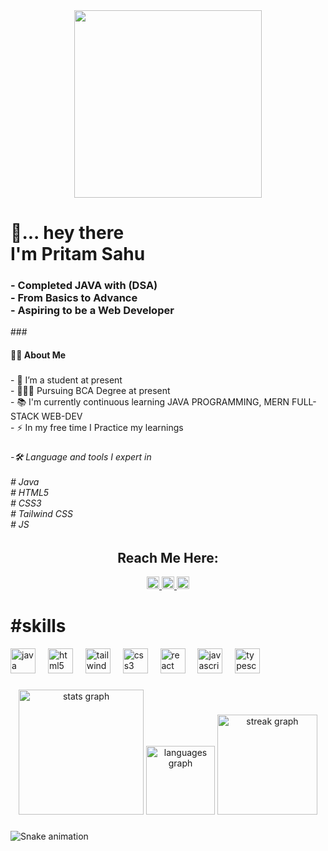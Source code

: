 <div align="center">
  <img height="300" src="https://www.bing.com/th/id/OGC.0274207612d515f49012c87803a9e631?pid=1.7&rurl=https%3a%2f%2fcdn.dribbble.com%2fusers%2f2514208%2fscreenshots%2f9457622%2fweb_developer.gif&ehk=veqYgmD8af74WfDt9fVqmJ3xlglSnvKPXLACcqwhA%2bY%3d"  />
</div>

###

<h1 align="left">👋... hey there<br>I'm Pritam Sahu</h1>
<h3 align="left">- Completed JAVA with (DSA) <br>- From Basics to Advance <br>- Aspiring to be a Web Developer</h3>
###

<h4 align="left">👩‍💻 About Me</h4>

###

<p align="left">- 🔭 I’m a student at present<br>- 👨🏻‍🎓 Pursuing BCA Degree at present<br>- 📚 I'm currently continuous learning JAVA PROGRAMMING, MERN FULL-STACK WEB-DEV<br>- ⚡ In my free time I Practice my learnings</p>

###

<h6 align="left">-🛠 Language and tools I expert in<br><br># Java <br># HTML5 <br># CSS3 <br># Tailwind CSS <br># JS</h6>

###
<h2 align="center">
  Reach Me Here:
</h2>
<div align="center">
  <a href="https://www.linkedin.com/in/pritam-sahu-532183268/" target="_blank">
    <img src="https://img.shields.io/static/v1?message=LinkedIn&logo=linkedin&label=&color=0077B5&logoColor=white&labelColor=&style=for-the-badge" height="20" alt="linkedin logo"  />
  </a>
  <a href="https://discord.com/channels/@me" target="_blank">
    <img src="https://img.shields.io/static/v1?message=Discord&logo=discord&label=&color=7289DA&logoColor=white&labelColor=&style=for-the-badge" height="20" alt="discord logo"  />
  </a>
  <a href="https://www.instagram.com/pritam.pyare.1999/" target="_blank">
    <img src="https://img.shields.io/static/v1?message=Instagram&logo=instagram&label=&color=E4405F&logoColor=white&labelColor=&style=for-the-badge" height="20" alt="instagram logo"  />
  </a>
</div>

###
<h1 align="left">#skills</h1>
<div align="left">
  <img src="https://cdn.jsdelivr.net/gh/devicons/devicon/icons/java/java-original.svg" height="40" alt="java logo"  />
  <img width="12" />
  <img src="https://cdn.jsdelivr.net/gh/devicons/devicon/icons/html5/html5-original-wordmark.svg" height="40" alt="html5 logo"  />
  <img width="12" />
  <img src="[https://cdn.jsdelivr.net/gh/devicons/devicon/icons/tailwindcss/tailwindcss-plain.svg](https://logowik.com/content/uploads/images/tailwind-css3232.logowik.com.webp)" height="40" alt="tailwindcss logo"  />
  <img width="12" />
  <img src="https://cdn.jsdelivr.net/gh/devicons/devicon/icons/css3/css3-original-wordmark.svg" height="40" alt="css3 logo"  />
  <img width="12" />
  <img src="https://cdn.jsdelivr.net/gh/devicons/devicon/icons/react/react-original.svg" height="40" alt="react logo"  />
  <img width="12" />
  <img src="https://cdn.jsdelivr.net/gh/devicons/devicon/icons/javascript/javascript-plain.svg" height="40" alt="javascript logo"  />
  <img width="12" />
  <img src="https://cdn.jsdelivr.net/gh/devicons/devicon/icons/typescript/typescript-original.svg" height="40" alt="typescript logo"  />
</div>

###

<div align="center">
  <img src="https://github-readme-stats.vercel.app/api?username=pritamsahu99&hide_title=false&hide_rank=false&show_icons=true&include_all_commits=true&count_private=true&disable_animations=false&theme=gruvbox&locale=en&hide_border=true&order=1&custom_title=My%20GitHub%20Stats" height="200" alt="stats graph"  />
  <img src="https://github-readme-stats.vercel.app/api/top-langs?username=pritamsahu99&locale=en&hide_title=false&layout=compact&card_width=320&langs_count=5&theme=radical&hide_border=false&order=2" height="110" alt="languages graph"  />
  <img src="https://streak-stats.demolab.com?user=pritamsahu99&locale=en&mode=daily&theme=dracula&hide_border=false&border_radius=5&order=3" height="160" alt="streak graph"  />
</div>

###

<img src="https://profile-readme-generator.com/assets/snake.svg" alt="Snake animation" />

###
